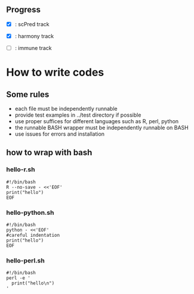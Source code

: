 ## Progress 
- [x] : scPred track 
- [x] : harmony track
- [ ] : immune track


# How to write codes
## Some rules
- each file must be independently runnable
- provide test examples in ../test directory if possible
- use proper suffices for different languages such as R, perl, python
- the runnable BASH wrapper must be independently runnable on BASH
- use issues for errors and installation  

## how to wrap with bash
### hello-r.sh
``` 
#!/bin/bash
R --no-save - <<'EOF'
print("hello")
EOF
```
### hello-python.sh
```
#!/bin/bash
python - <<'EOF'
#careful indentation
print("hello")
EOF
```
### hello-perl.sh
```
#!/bin/bash
perl -e '
  print("hello\n")
'
```
